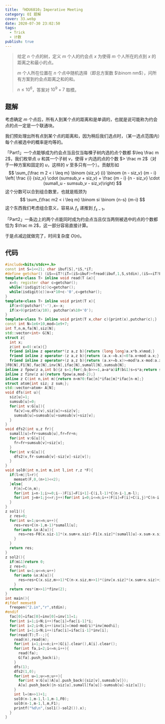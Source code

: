 ```yaml
---
title: 「HDU6810」Imperative Meeting
category: OI 题解
cover: 33.webp
date: 2020-07-30 23:02:50
tags:
  - Trick
  - 计数
publish: true
---
```


> 给定 $n$ 个点的树，定义 $m$ 个人的约会点 $x$ 为使得 $m$ 个人所在的点到 $x$ 的距离之和最小的点。
> 
> $m$ 个人所在位置在 $n$ 个点中随机选择（即总方案数 $\binom nm$），问所有方案到约会点距离之和的和。
> 
> $n \leq 10^6$，答案对 $10^9 + 7$ 取模。

<!--more-->

## 题解

考虑确定 $m$ 个点后，所有人到某个点的距离和是单调的，也就是说可能称为约会点的点一定是一个联通块。

我们预处理出所有点到某个点的距离和，因为稍后我们选点时，（某一选点范围内）每个点被选中的概率是均等的。

「Part1」一个点能够成为约会点当且仅当每棵子树内选的点个数都 $\leq \frac m 2$，我们枚举点 $u$ 和其一个子树 $v$，使得 $v$ 内选的点的个数 $> \frac m 2$（对于一种方案和固定的 $u$，这样的 $v$ 至多只有一个）。贡献形如
$$
\sum_{\frac m 2 < i \leq m} \binom {siz_v} {i} \binom {n - siz_v} {m - i} \left( \frac {i} {siz_v} \cdot (sumsub_v + siz_v) + \frac {m - i} {n - siz_v} \cdot (sumall_u - sumsub_v - siz_v)\right)
$$
这个分数可以合到组合数里，也就是瓶颈为
$$
\sum_{\frac m2 < i \leq m} \binom si \binom {n-s} {m-i}
$$
这个东西我们考虑组合意义，容易从 $f_s$ 递推到 $f_{s-1}$。

「Part2」一条边上的两个点能同时成为约会点当且仅当两侧被选中的点的个数都恰为 $\frac m 2$，这一部分容易直接计算。

于是点减边就做完了，时间复杂度 $O(n)$。

## 代码

```cpp
#include<bits/stdc++.h>
const int S=1<<21; char ibuf[S],*iS,*iT;
#define getchar() (iS==iT?(iT=(iS=ibuf)+fread(ibuf,1,S,stdin),(iS==iT?EOF:*iS++)):*iS++)
template<class T> inline void read(T &x){
  x=0; register char c=getchar();
  while(!isdigit(c))c=getchar();
  while(isdigit(c))x=x*10+c-'0',c=getchar();
}
template<class T> inline void print(T x){
  if(x<0)putchar('-'),x=-x;
  if(x>9)print(x/10); putchar(x%10+'0');
}
template<class T> inline void print(T x,char c){print(x),putchar(c);}
const int N=1e6+10,mod=1e9+7;
int T,n,m,fa[N],siz[N];
std::vector<int> G[N];
struct z{
  int x;
  z(int x=0):x(x){}
  friend inline z operator*(z a,z b){return (long long)a.x*b.x%mod;}
  friend inline z operator-(z a,z b){return (a.x-=b.x)<0?a.x+mod:a.x;}
  friend inline z operator+(z a,z b){return (a.x+=b.x)>=mod?a.x-mod:a.x;}
}F0[N],F1[N],fac[N],inv[N],ifac[N],sumall[N],sumsub[N];
inline z fpow(z a,int b){z s=1;for(;b;b>>=1,a=a*a)if(b&1)s=s*a;return s;}
inline z finv(z a){return fpow(a,mod-2);}
inline z C(int n,int m){return n<m?0:fac[n]*ifac[m]*ifac[n-m];}
struct atom{int siz; z sum;};
std::vector<atom> A[N];
void dfs(int u){
  siz[u]=1;
  sumsub[u]=0;
  for(int v:G[u]){
    fa[v]=u,dfs(v),siz[u]+=siz[v];
    sumsub[u]=sumsub[u]+sumsub[v]+siz[v];
  }
}
void dfs2(int u,z fr){
  sumall[u]=fr+sumsub[u],fr=fr+n;
  for(int v:G[u]){
    fr=fr+sumsub[v]+siz[v];
  }
  for(int v:G[u]){
    dfs2(v,fr-sumsub[v]-siz[v]-siz[v]);
  }
}
void sol0(int n,int m,int l,int r,z *F){
  if(l>m||l>r){
    memset(F,0,(n+1)<<2);
  }else{
    F[n]=C(n,m);
    for(int i=n-1;i>=0;i--)F[i]=F[i+1]-C(i,l-1)*C(n-i-1,m-l);
    for(int j=m+1;j<=r;j++)for(int i=0;i<=n;i++)F[i]=F[i]+C(i,j)*C(n-i,m-j);
  }
}
z sol1(){
  z res=0;
  for(int u=1;u<=n;u++){
    res=res+C(n-1,m-1)*sumall[u];
    for(auto &x:A[u]){
      res=res-F0[x.siz-1]*(x.sum+x.siz)-F1[x.siz]*(sumall[u]-x.sum-x.siz);
    }
  }
  return res;
}
z sol2(){
  if(m&1)return 0;
  z res=0;
  for(int u=1;u<=n;u++)
    for(auto &x:A[u]){
      res=res+C(x.siz,m>>1)*C(n-x.siz,m>>1)*(inv[x.siz]*(x.sum+x.siz)+inv[n-x.siz]*(sumall[u]-x.sum-x.siz));
    }
  return res*(m>>1)*finv(2);
}
int main(){
#ifdef memset0
  freopen("2.in","r",stdin);
#endif
  fac[0]=ifac[0]=inv[0]=inv[1]=1;
  for(int i=1;i<N;i++)fac[i]=fac[i-1]*i;
  for(int i=2;i<N;i++)inv[i]=(mod-mod/i)*inv[mod%i];
  for(int i=1;i<N;i++)ifac[i]=ifac[i-1]*inv[i];
  for(read(T);T--;){
    read(n),read(m);
    for(int i=1;i<=n;i++)G[i].clear(),A[i].clear();
    for(int fa,i=2;i<=n;i++){
      read(fa);
      G[fa].push_back(i);
    }
    dfs(1);
    dfs2(1,0);
    for(int u=1;u<=n;u++){
      for(int v:G[u])A[u].push_back({siz[v],sumsub[v]});
      A[u].push_back({n-siz[u],sumall[fa[u]]-sumsub[u]-siz[u]});
    }
    int l=(m>>1)+1;
    sol0(n-1,m-1,l-1,m-1,F0);
    sol0(n-1,m-1,l,m,F1);
    printf("%d\n",(sol1()-sol2()).x);
  }
}
```